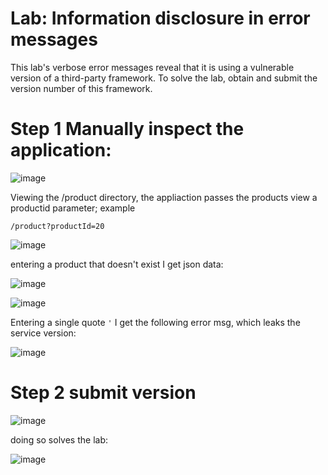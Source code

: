 # Lab: Information disclosure in error messages

This lab's verbose error messages reveal that it is using a vulnerable version of a third-party framework. To solve the lab, obtain and submit the version number of this framework.

# Step 1 Manually inspect the application:

![image](https://user-images.githubusercontent.com/83407557/209574098-79cddf0c-64b4-404d-be63-acc187297862.png)

Viewing the /product directory, the appliaction passes the products view a productid parameter; example 

`/product?productId=20`

![image](https://user-images.githubusercontent.com/83407557/209574337-9b6885ef-2f28-42b8-8499-b333b90f5f15.png)

entering a product that doesn't exist I get json data:


![image](https://user-images.githubusercontent.com/83407557/209574396-56a47719-e9a3-42ba-a42b-c8e3a80fba7d.png)

![image](https://user-images.githubusercontent.com/83407557/209574405-b04fee2b-085d-479d-a9d3-dfd47a6fbc90.png)

Entering a single quote `'` I get the following error msg, which leaks the service version:

![image](https://user-images.githubusercontent.com/83407557/209574466-a5d77567-fb7f-4c4f-8cd1-5dd49c337b8b.png)


# Step 2 submit version

![image](https://user-images.githubusercontent.com/83407557/209574515-dc8897b1-9181-44c8-8971-4654f3834e47.png)

doing so solves the lab:

![image](https://user-images.githubusercontent.com/83407557/209574534-0f50136a-3f3b-4a0b-8964-093b2be9f530.png)

